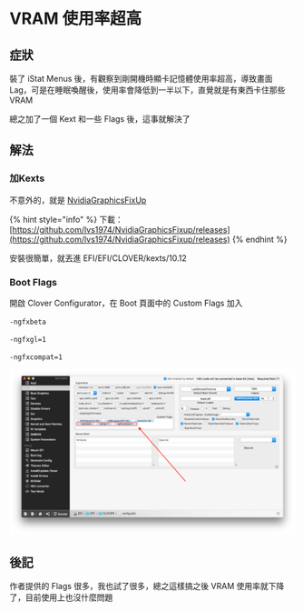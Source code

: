 # VRAM 使用率超高

## 症狀

裝了 iStat Menus 後，有觀察到剛開機時顯卡記憶體使用率超高，導致畫面 Lag，可是在睡眠喚醒後，使用率會降低到一半以下，直覺就是有東西卡住那些 VRAM

總之加了一個 Kext 和一些 Flags 後，這事就解決了

## 解法

### 加Kexts

不意外的，就是 [NvidiaGraphicsFixUp](https://github.com/lvs1974/NvidiaGraphicsFixup/releases)

{% hint style="info" %}
下載：[https://github.com/lvs1974/NvidiaGraphicsFixup/releases](https://github.com/lvs1974/NvidiaGraphicsFixup/releases)
{% endhint %}

安裝很簡單，就丟進 EFI/EFI/CLOVER/kexts/10.12

### Boot Flags

開啟 Clover Configurator，在 Boot 頁面中的 Custom Flags 加入

`-ngfxbeta`

`-ngfxgl=1`

`-ngfxcompat=1`

![](../.gitbook/assets/bootflags_nvidia.png)

## 後記

作者提供的 Flags 很多，我也試了很多，總之這樣搞之後 VRAM 使用率就下降了，目前使用上也沒什麼問題

